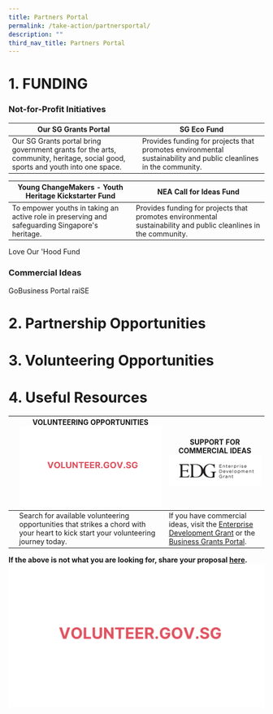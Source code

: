 ```yaml
---
title: Partners Portal
permalink: /take-action/partnersportal/
description: ""
third_nav_title: Partners Portal
---
```

# 1. FUNDING


### Not-for-Profit Initiatives 

| Our SG Grants Portal | SG Eco Fund |
| -------- | -------- | 
| Our SG Grants portal bring government grants for the arts, community, heritage, social good, sports and youth into one space. | Provides funding for projects that promotes environmental sustainability and public cleanlines in the community.     | 

| Young ChangeMakers - Youth Heritage Kickstarter Fund | NEA Call for Ideas Fund |
| -------- | - | 
| To empower youths in taking an active role in preserving and safeguarding Singapore's heritage. | Provides funding for projects that promotes environmental sustainability and public cleanlines in the community.| 

Love Our 'Hood Fund 


### Commercial Ideas 

GoBusiness Portal 
raiSE 

# 2. Partnership Opportunities 



# 3. Volunteering Opportunities 


# 4. Useful Resources








|  | VOLUNTEERING OPPORTUNITIES ![](/images/about%20sgpo-2.png)| SUPPORT FOR COMMERCIAL IDEAS ![Enterprise Development Grant](/images/Useful%20information/enterprisedevelopmentgrant.png)|
| -------- | -------- | -------- |
|   | Search for available volunteering opportunities that strikes a chord with your heart to kick start your volunteering journey today.| If you have commercial ideas, visit the [Enterprise Development Grant](https://www.enterprisesg.gov.sg/financial-support/enterprise-development-grant) or the [Business Grants Portal](https://www.businessgrants.gov.sg/).

**If the above is not what you are looking for, share your proposal [here](https://go.gov.sg/sgpostageform).**![](/images/Opportunities/about%20sgpo-2.png)